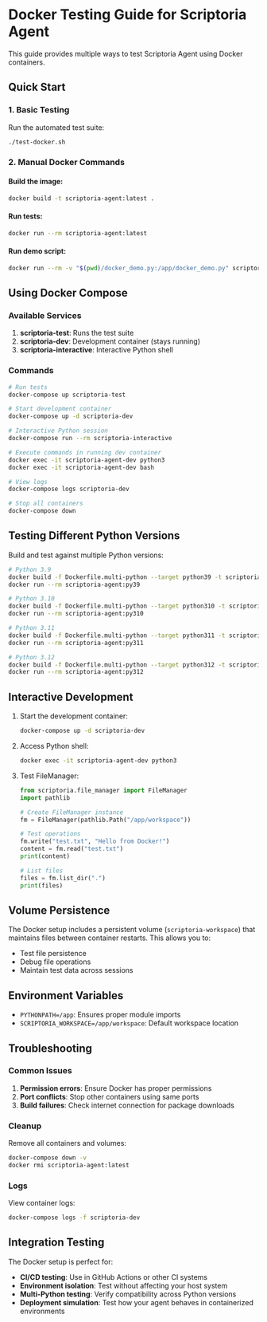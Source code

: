 # Docker Testing Guide for Scriptoria Agent

This guide provides multiple ways to test Scriptoria Agent using Docker containers.

## Quick Start

### 1. Basic Testing
Run the automated test suite:
```bash
./test-docker.sh
```

### 2. Manual Docker Commands

#### Build the image:
```bash
docker build -t scriptoria-agent:latest .
```

#### Run tests:
```bash
docker run --rm scriptoria-agent:latest
```

#### Run demo script:
```bash
docker run --rm -v "$(pwd)/docker_demo.py:/app/docker_demo.py" scriptoria-agent:latest python docker_demo.py
```

## Using Docker Compose

### Available Services

1. **scriptoria-test**: Runs the test suite
2. **scriptoria-dev**: Development container (stays running)
3. **scriptoria-interactive**: Interactive Python shell

### Commands

```bash
# Run tests
docker-compose up scriptoria-test

# Start development container
docker-compose up -d scriptoria-dev

# Interactive Python session
docker-compose run --rm scriptoria-interactive

# Execute commands in running dev container
docker exec -it scriptoria-agent-dev python3
docker exec -it scriptoria-agent-dev bash

# View logs
docker-compose logs scriptoria-dev

# Stop all containers
docker-compose down
```

## Testing Different Python Versions

Build and test against multiple Python versions:

```bash
# Python 3.9
docker build -f Dockerfile.multi-python --target python39 -t scriptoria-agent:py39 .
docker run --rm scriptoria-agent:py39

# Python 3.10
docker build -f Dockerfile.multi-python --target python310 -t scriptoria-agent:py310 .
docker run --rm scriptoria-agent:py310

# Python 3.11
docker build -f Dockerfile.multi-python --target python311 -t scriptoria-agent:py311 .
docker run --rm scriptoria-agent:py311

# Python 3.12
docker build -f Dockerfile.multi-python --target python312 -t scriptoria-agent:py312 .
docker run --rm scriptoria-agent:py312
```

## Interactive Development

1. Start the development container:
   ```bash
   docker-compose up -d scriptoria-dev
   ```

2. Access Python shell:
   ```bash
   docker exec -it scriptoria-agent-dev python3
   ```

3. Test FileManager:
   ```python
   from scriptoria.file_manager import FileManager
   import pathlib
   
   # Create FileManager instance
   fm = FileManager(pathlib.Path("/app/workspace"))
   
   # Test operations
   fm.write("test.txt", "Hello from Docker!")
   content = fm.read("test.txt")
   print(content)
   
   # List files
   files = fm.list_dir(".")
   print(files)
   ```

## Volume Persistence

The Docker setup includes a persistent volume (`scriptoria-workspace`) that maintains files between container restarts. This allows you to:

- Test file persistence
- Debug file operations
- Maintain test data across sessions

## Environment Variables

- `PYTHONPATH=/app`: Ensures proper module imports
- `SCRIPTORIA_WORKSPACE=/app/workspace`: Default workspace location

## Troubleshooting

### Common Issues

1. **Permission errors**: Ensure Docker has proper permissions
2. **Port conflicts**: Stop other containers using same ports
3. **Build failures**: Check internet connection for package downloads

### Cleanup

Remove all containers and volumes:
```bash
docker-compose down -v
docker rmi scriptoria-agent:latest
```

### Logs

View container logs:
```bash
docker-compose logs -f scriptoria-dev
```

## Integration Testing

The Docker setup is perfect for:

- **CI/CD testing**: Use in GitHub Actions or other CI systems
- **Environment isolation**: Test without affecting your host system
- **Multi-Python testing**: Verify compatibility across Python versions
- **Deployment simulation**: Test how your agent behaves in containerized environments
